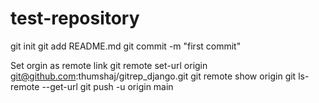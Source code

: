 # test-repository
git init
git add README.md
git commit -m "first commit"

Set orgin as remote link
git remote set-url origin git@github.com:thumshaj/gitrep_django.git 
git remote show origin
git ls-remote --get-url
git push -u origin main



